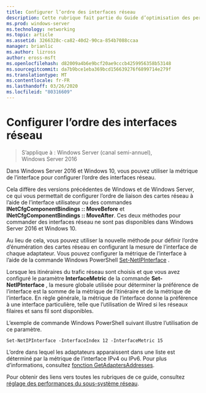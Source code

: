 ```yaml
---
title: Configurer l’ordre des interfaces réseau
description: Cette rubrique fait partie du Guide d’optimisation des performances du sous-système réseau pour Windows Server 2016.
ms.prod: windows-server
ms.technology: networking
ms.topic: article
ms.assetid: 3266328c-ca82-40d2-90ca-854b7088ccaa
manager: brianlic
ms.author: lizross
author: eross-msft
ms.openlocfilehash: d82009a4b6e9bcf20ae9cccb4259956358b53148
ms.sourcegitcommit: da7b9bce1eba369bcd156639276f6899714e279f
ms.translationtype: MT
ms.contentlocale: fr-FR
ms.lasthandoff: 03/26/2020
ms.locfileid: "80316609"
---
```

# <a name="configure-the-order-of-network-interfaces"></a>Configurer l’ordre des interfaces réseau

>S’applique à : Windows Server (canal semi-annuel), Windows Server 2016

Dans Windows Server 2016 et Windows 10, vous pouvez utiliser la métrique de l’interface pour configurer l’ordre des interfaces réseau.

Cela diffère des versions précédentes de Windows et de Windows Server, ce qui vous permettait de configurer l’ordre de liaison des cartes réseau à l’aide de l’interface utilisateur ou des commandes **INetCfgComponentBindings :: MoveBefore** et **INetCfgComponentBindings :: MoveAfter**. Ces deux méthodes pour commander des interfaces réseau ne sont pas disponibles dans Windows Server 2016 et Windows 10.

Au lieu de cela, vous pouvez utiliser la nouvelle méthode pour définir l’ordre d’énumération des cartes réseau en configurant la mesure de l’interface de chaque adaptateur. Vous pouvez configurer la métrique de l’interface à l’aide de la commande Windows PowerShell [Set-NetIPInterface](https://docs.microsoft.com/powershell/module/nettcpip/set-netipinterface) .

Lorsque les itinéraires du trafic réseau sont choisis et que vous avez configuré le paramètre **InterfaceMetric** de la commande **Set-NetIPInterface** , la mesure globale utilisée pour déterminer la préférence de l’interface est la somme de la métrique de l’itinéraire et de la métrique de l’interface. En règle générale, la métrique de l’interface donne la préférence à une interface particulière, telle que l’utilisation de Wired si les réseaux filaires et sans fil sont disponibles.

L’exemple de commande Windows PowerShell suivant illustre l’utilisation de ce paramètre.

    Set-NetIPInterface -InterfaceIndex 12 -InterfaceMetric 15

L’ordre dans lequel les adaptateurs apparaissent dans une liste est déterminé par la métrique de l’interface IPv4 ou IPv6.  Pour plus d’informations, consultez [fonction GetAdaptersAddresses](https://msdn.microsoft.com/library/windows/desktop/aa365915%28v=vs.85%29.aspx?f=255&MSPPError=-2147217396).

Pour obtenir des liens vers toutes les rubriques de ce guide, consultez [réglage des performances du sous-système réseau](net-sub-performance-top.md).
